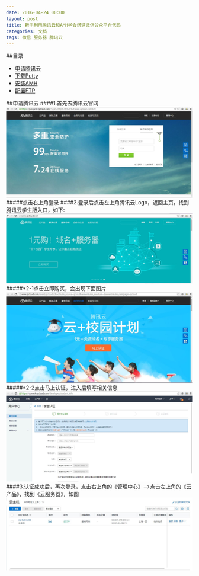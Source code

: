 ```yaml
---
date: 2016-04-24 00:00
layout: post
title: 新手利用腾讯云和AMH学会搭建微信公众平台代码
categories: 文档
tags: 微信 服务器 腾讯云
---
```

##<a name="index"/>目录
* [申请腾讯云](#qcloud)
* [下载Putty](#down)
* [安装AMH](#install)
* [配置FTP](#setftp)


##<a name="qcloud"/>申请腾讯云
####1.首先去<a herf="http://www.qcloud.com/">腾讯云官网</a>
![Qcloud1](/assets/jc1-txy.JPG)
#####点击右上角登录
####2.登录后点击左上角腾讯云Logo，返回主页，找到腾讯云学生版入口，如下:
![Qcloud2](/assets/jc1-txyxuesheng.JPG)
#####*2-1点击立即购买，会出现下面图片
![Qcloud3](/assets/jc1-txyxsrz.JPG)
#####*2-2点击马上认证，进入后填写相关信息
![Qcloud4](/assets/jc1-txyxsrz2.JPG)
####3.认证成功后，再次登录，点击右上角的《管理中心》-->点击左上角的《云产品》，找到《云服务器》，如图
![Qcloud4](/assets/jc1-txyym.JPG)





